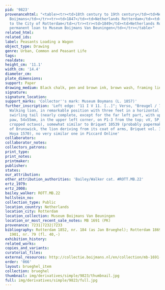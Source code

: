 ```yaml
---
pid: '9823'
provenancehtml: "<table><tr><td>18th century to 19th century</td><td>Netherlands Utrecht</td><td>F.J.O.
  Boijmans</td></tr><tr><td>1847</td><td>Netherlands Rotterdam</td><td>Bequeathed
  to the City of Rotterdam</td></tr><tr><td>1849</td><td>Netherlands Rotterdam</td><td>On
  permanent loan to Museum Boijmans Van Beuningen</td></tr></table>"
related_html:
related_ids:
label: Peasants Loading a Wagon
object_type: Drawing
genre: Urban, Common and Peasant Life
tags:
realdate:
height_cm: '11.1'
width_cm: '14.4'
diameter_cm:
plate_dimensions:
support: Paper
drawing_medium: Black chalk, pen and brown ink, brown wash, framing lines in pencil
signature:
signature_location:
support_marks: 'Collector''s mark: Museum Boymans (L. 1857)'
further_inscription: 'Left edge: "11 I V 11. [..]"; Verso, "Breugel / 79"; Watermark:
  Walking lion, in remarkable position with three feet in a horizontal line and a
  swirling tail (nearly complete, except for the far left part, with upheld right
  paw, 54x55mm, in the upper left corner, on P1-3 from the top; vV, 5P, very fine,
  cropped octavo), somewhat similar to Briquet 10539 (probably papermaker in the duchy
  of Brunswick, the lion deriving from its coat of arms, Briquet vol. 3, p. 539; doc.
  Hoya 1570), no very similar one in Piccard Online'
collaborators:
collaborator_notes:
collectors_patrons:
print_type:
print_notes:
printmaker:
publisher:
states:
our_attribution:
other_attribution_authorities: 'Bailey/Walker cat. #ROTT.MB.22'
ertz_1979:
ertz_2008:
bailey_walker: ROTT.MB.22
hollstein_no:
collection_type: Public
location_country: Netherlands
location_city: Rotterdam
location_collection: Museum Boijmans Van Beuningen
location_or_most_recent_sale_notes: MB 1691 (PK)
provenance: 7231|7232|7233
bibliography: Rotterdam 1852, nr. 184 (as Jan Brueghel); Rotterdam 1869, nr. 43; Rotterdam
  1901, nr. 79 (fl. 40,-)
exhibition_history:
related_works:
copies_and_variants:
curatorial_files:
external_resources: http://collectie.boijmans.nl/en/collection/mb-1691-(pk)
order: '066'
layout: brueghel_item
collection: brueghel
thumbnail: img/derivatives/simple/9823/thumbnail.jpg
full: img/derivatives/simple/9823/full.jpg
---
```

